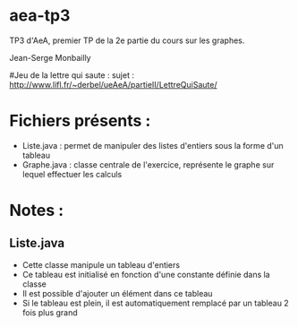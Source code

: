 # aea-tp3
TP3 d'AeA, premier TP de la 2e partie du cours sur les graphes.

Jean-Serge Monbailly

#Jeu de la lettre qui saute : 
sujet : http://www.lifl.fr/~derbel/ueAeA/partieII/LettreQuiSaute/

Fichiers présents :
===================
+ Liste.java 	: permet de manipuler des listes d'entiers sous la forme d'un tableau
+ Graphe.java 	: classe centrale de l'exercice, représente le graphe sur lequel effectuer les calculs

Notes : 
=======

Liste.java 
----------
+ Cette classe manipule un tableau d'entiers
+ Ce tableau est initialisé en fonction d'une constante définie dans
la classe
+ Il est possible d'ajouter un élément dans ce tableau
+ Si le tableau est plein, il est automatiquement remplacé par un tableau
2 fois plus grand




